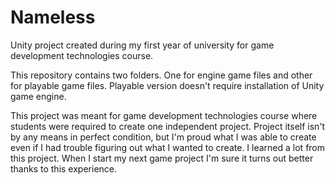 # Nameless
Unity project created during my first year of university for game development technologies course. 

This repository contains two folders. One for engine game files and other for playable game files.
Playable version doesn't require installation of Unity game engine.

This project was meant for game development technologies course where students were required to 
create one independent project. Project itself isn't by any means in perfect condition, but I'm 
proud what I was able to create even if I had trouble figuring out what I wanted to create.
I learned a lot from this project. When I start my next game project I'm sure it turns out 
better thanks to this experience.
